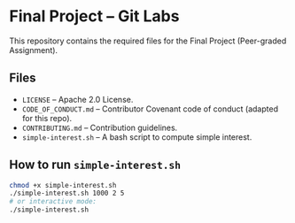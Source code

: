 # Final Project – Git Labs

This repository contains the required files for the Final Project (Peer-graded Assignment).

## Files
- `LICENSE` – Apache 2.0 License.
- `CODE_OF_CONDUCT.md` – Contributor Covenant code of conduct (adapted for this repo).
- `CONTRIBUTING.md` – Contribution guidelines.
- `simple-interest.sh` – A bash script to compute simple interest.

## How to run `simple-interest.sh`
```bash
chmod +x simple-interest.sh
./simple-interest.sh 1000 2 5
# or interactive mode:
./simple-interest.sh
